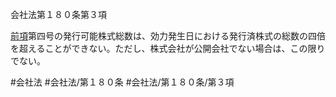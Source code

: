 会社法第１８０条第３項

[前項](会社法＿＿＿＿第１８０条第２項)第四号の発行可能株式総数は、効力発生日における発行済株式の総数の四倍を超えることができない。ただし、株式会社が公開会社でない場合は、この限りでない。

#会社法
#会社法/第１８０条
#会社法/第１８０条/第３項
